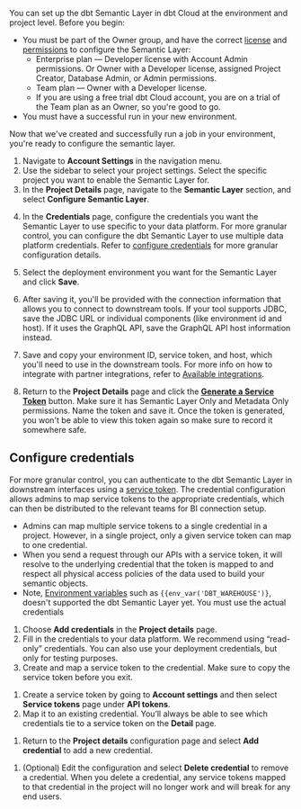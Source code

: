 You can set up the dbt Semantic Layer in dbt Cloud at the environment and project level. Before you begin:

- You must be part of the Owner group, and have the correct [license](/docs/cloud/manage-access/seats-and-users) and [permissions](/docs/cloud/manage-access/self-service-permissions) to configure the Semantic Layer:
    * Enterprise plan &mdash; Developer license with Account Admin permissions. Or Owner with a Developer license, assigned Project Creator, Database Admin, or Admin permissions.
    * Team plan &mdash; Owner with a Developer license.
    * If you are using a free trial dbt Cloud account, you are on a trial of the Team plan as an Owner, so you're good to go.
- You must have a successful run in your new environment.

Now that we've created and successfully run a job in your environment, you're ready to configure the semantic layer.

1. Navigate to **Account Settings** in the navigation menu.
2. Use the sidebar to select your project settings. Select the specific project you want to enable the Semantic Layer for.
3. In the **Project Details** page, navigate to the **Semantic Layer** section, and select **Configure Semantic Layer**.

<Lightbox src="/img/docs/dbt-cloud/semantic-layer/new-sl-configure.jpg" width="60%" title="Semantic Layer section in the Project Details page"/>

4. In the **Credentials** page, configure the credentials you want the Semantic Layer to use specific to your data platform. For more granular control, you can configure the dbt Semantic Layer to use multiple data platform credentials. Refer to [configure credentials](#configure-credentials) for more granular configuration details.

5. Select the deployment environment you want for the Semantic Layer and click **Save**.
6. After saving it, you'll be provided with the connection information that allows you to connect to downstream tools. If your tool supports JDBC, save the JDBC URL or individual components (like environment id and host). If it uses the GraphQL API, save the GraphQL API host information instead.

<Lightbox src="/img/docs/dbt-cloud/semantic-layer/sl-configure-example.jpg" width="50%" title="After configuring, you'll be provided with the connection details to connect to you downstream tools." />

7. Save and copy your environment ID, service token, and host, which you'll need to use in the downstream tools. For more info on how to integrate with partner integrations, refer to [Available integrations](/docs/cloud-integrations/avail-sl-integrations).

8. Return to the **Project Details** page and click the **[Generate a Service Token](/docs/dbt-cloud-apis/service-tokens)** button. Make sure it has Semantic Layer Only and Metadata Only permissions. Name the token and save it. Once the token is generated, you won't be able to view this token again so make sure to record it somewhere safe.  

## Configure credentials

For more granular control, you can authenticate to the dbt Semantic Layer in downstream interfaces using a [service token](/docs/dbt-cloud-apis/service-tokens). The credential configuration allows admins to map service tokens to the appropriate credentials, which can then be distributed to the relevant teams for BI connection setup. 

- Admins can map multiple service tokens to a single credential in a project. However, in a single project, only a given service token can map to one credential.
- When you send a request through our APIs with a service token, it will resolve to the underlying credential that the token is mapped to and respect all physical access policies of the data used to build your semantic objects.
- Note, [Environment variables](/docs/build/environment-variables) such as `{{env_var('DBT_WAREHOUSE')}`, doesn't supported the dbt Semantic Layer yet. You must use the actual credentials

<Expandable alt_header="Creating a credential">

1. Choose **Add credentials** in the **Project details** page.
2. Fill in the credentials to your data platform. We recommend using “read-only” credentials. You can also use your deployment credentials, but only for testing purposes.
3. Create and map a service token to the credential. Make sure to copy the service token before you exit.

</Expandable>

<Expandable alt_header="Mapping service tokens to existing credentials">

1. Create a service token by going to **Account settings** and then select **Service tokens** page under **API tokens**.
2. Map it to an existing credential. You’ll always be able to see which credentials tie to a service token on the **Detail** page.

</Expandable>

<Expandable alt_header="Adding credentials">

1. Return to the **Project details** configuration page and select **Add credential** to add a new credential.

</Expandable>

<Expandable alt_header="Deleting credentials">

1. (Optional) Edit the configuration and select **Delete credential** to remove a credential. When you delete a credential, any service tokens mapped to that credential in the project will no longer work and will break for any end users.

</Expandable>

<!-- will need to update screenshots
<Lightbox src="/img/docs/dbt-cloud/semantic-layer/sl-configure-sl.jpg" width="55%" title="Enter the credentials you want the Semantic Layer to use specific to your data platform, and select the deployment environment."/>
-->

